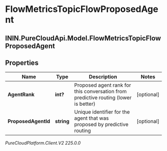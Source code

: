 # FlowMetricsTopicFlowProposedAgent

## ININ.PureCloudApi.Model.FlowMetricsTopicFlowProposedAgent

## Properties

|Name | Type | Description | Notes|
|------------ | ------------- | ------------- | -------------|
| **AgentRank** | **int?** | Proposed agent rank for this conversation from predictive routing (lower is better) | [optional] |
| **ProposedAgentId** | **string** | Unique identifier for the agent that was proposed by predictive routing | [optional] |



_PureCloudPlatform.Client.V2 225.0.0_
